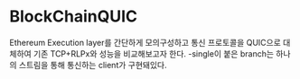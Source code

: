 # BlockChainQUIC

Ethereum Execution layer를 간단하게 모의구성하고 통신 프로토콜을 QUIC으로 대체하여 기존 TCP+RLPx와 성능을 비교해보고자 한다.
-single이 붙은 branch는 하나의 스트림을 통해 통신하는 client가 구현돼있다.
